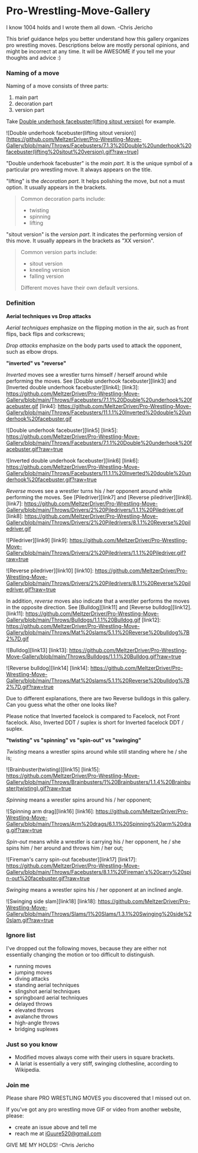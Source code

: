 # Pro-Wrestling-Move-Gallery

I know 1004 holds and I wrote them all down. -Chris Jericho

This brief guidance helps you better understand how this gallery organizes pro wrestling moves. Descriptions below are mostly personal opinions, and might be incorrect at any time. It will be AWESOME if you tell me your thoughts and advice :)

### Naming of a move

Naming of a move consists of three parts:

1. main part
2. decoration part
3. version part

Take [Double underhook facebuster(lifting sitout version)](https://github.com/MeltzerDriver/Pro-Wrestling-Move-Gallery/blob/main/Throws/Facebusters/7.1.3%20Double%20underhook%20facebuster(lifting%20sitout%20version).gif) for example.

![Double underhook facebuster(lifting sitout version)][https://github.com/MeltzerDriver/Pro-Wrestling-Move-Gallery/blob/main/Throws/Facebusters/7.1.3%20Double%20underhook%20facebuster(lifting%20sitout%20version).gif?raw=true]

"Double underhook facebuster" is the *main part*. It is the unique symbol of a particular pro wrestling move. It always appears on the title.

"lifting" is the *decoration part*. It helps polishing the move, but not a must option. It usually appears in the brackets.

> Common decoration parts include:
>
> * twisting
> * spinning
> * lifting

"sitout version" is the *version part*. It indicates the performing version of this move. It usually appears in the brackets as "XX version". 

> Common version parts include:
>
> * sitout version
> * kneeling version
> * falling version
>
> Different moves have their own default versions.

### Definition

**Aerial techniques vs Drop attacks**

*Aerial techniques* emphasize on the flipping motion in the air, such as front flips, back flips and corkscrews;

*Drop attacks* emphasize on the body parts used to attack the opponent, such as elbow drops.

**"inverted" vs "reverse"**

*Inverted* moves see a wrestler turns himself / herself around while performing the moves. See [Double underhook facebuster][link3] and [Inverted double underhook facebuster][link4];
[link3]: https://github.com/MeltzerDriver/Pro-Wrestling-Move-Gallery/blob/main/Throws/Facebusters/7.1.1%20Double%20underhook%20facebuster.gif
[link4]: https://github.com/MeltzerDriver/Pro-Wrestling-Move-Gallery/blob/main/Throws/Facebusters/11.1.1%20Inverted%20double%20underhook%20facebuster.gif

![Double underhook facebuster][link5]
[link5]: https://github.com/MeltzerDriver/Pro-Wrestling-Move-Gallery/blob/main/Throws/Facebusters/7.1.1%20Double%20underhook%20facebuster.gif?raw=true

![Inverted double underhook facebuster][link6]
[link6]: https://github.com/MeltzerDriver/Pro-Wrestling-Move-Gallery/blob/main/Throws/Facebusters/11.1.1%20Inverted%20double%20underhook%20facebuster.gif?raw=true

*Reverse* moves see a wrestler turns his / her opponent around while performing the moves. See [Piledriver][link7] and [Reverse piledriver][link8].
[link7]: https://github.com/MeltzerDriver/Pro-Wrestling-Move-Gallery/blob/main/Throws/Drivers/2%20Piledrivers/1.1.1%20Piledriver.gif
[link8]: https://github.com/MeltzerDriver/Pro-Wrestling-Move-Gallery/blob/main/Throws/Drivers/2%20Piledrivers/8.1.1%20Reverse%20piledriver.gif

![Piledriver][link9]
[link9]: https://github.com/MeltzerDriver/Pro-Wrestling-Move-Gallery/blob/main/Throws/Drivers/2%20Piledrivers/1.1.1%20Piledriver.gif?raw=true

![Reverse piledriver][link10]
[link10]: https://github.com/MeltzerDriver/Pro-Wrestling-Move-Gallery/blob/main/Throws/Drivers/2%20Piledrivers/8.1.1%20Reverse%20piledriver.gif?raw=true

In addition, *reverse* moves also indicate that a wrestler performs the moves in the opposite direction. See [Bulldog][link11] and [Reverse bulldog][link12].
[link11]: https://github.com/MeltzerDriver/Pro-Wrestling-Move-Gallery/blob/main/Throws/Bulldogs/1.1.1%20Bulldog.gif
[link12]: https://github.com/MeltzerDriver/Pro-Wrestling-Move-Gallery/blob/main/Throws/Mat%20slams/5.1.1%20Reverse%20bulldog%7B2%7D.gif

![Bulldog][link13]
[link13]: https://github.com/MeltzerDriver/Pro-Wrestling-Move-Gallery/blob/main/Throws/Bulldogs/1.1.1%20Bulldog.gif?raw=true

![Reverse bulldog][link14]
[link14]: https://github.com/MeltzerDriver/Pro-Wrestling-Move-Gallery/blob/main/Throws/Mat%20slams/5.1.1%20Reverse%20bulldog%7B2%7D.gif?raw=true

Due to different explanations, there are two Reverse bulldogs in this gallery. Can you guess what the other one looks like?

Please notice that Inverted facelock is compared to Facelock, not Front facelock. Also, Inverted DDT / suplex is short for Inverted facelock DDT / suplex.

**"twisting" vs "spinning" vs "spin-out" vs "swinging"**

*Twisting* means a wrestler spins around while still standing where he / she is;

![Brainbuster(twisting)][link15]
[link15]: https://github.com/MeltzerDriver/Pro-Wrestling-Move-Gallery/blob/main/Throws/Brainbusters/1%20Brainbusters/1.1.4%20Brainbuster(twisting).gif?raw=true

*Spinning* means a wrestler spins around his / her opponent;

![Spinning arm drag][link16]
[link16]: https://github.com/MeltzerDriver/Pro-Wrestling-Move-Gallery/blob/main/Throws/Arm%20drags/6.1.1%20Spinning%20arm%20drag.gif?raw=true

*Spin-out* means while a wrestler is carrying his / her opponent, he / she spins him / her around and throws him / her out;

![Fireman's carry spin-out facebuster][link17]
[link17]: https://github.com/MeltzerDriver/Pro-Wrestling-Move-Gallery/blob/main/Throws/Facebusters/8.1.1%20Fireman's%20carry%20spin-out%20facebuster.gif?raw=true

*Swinging* means a wrestler spins his / her opponent at an inclined angle.

![Swinging side slam][link18]
[link18]: https://github.com/MeltzerDriver/Pro-Wrestling-Move-Gallery/blob/main/Throws/Slams/1%20Slams/1.3.1%20Swinging%20side%20slam.gif?raw=true

### Ignore list

I've dropped out the following moves, because they are either not essentially changing the motion or too difficult to distinguish.

* running moves
* jumping moves
* diving attacks
* standing aerial techniques
* slingshot aerial techniques
* springboard aerial techniques
* delayed throws
* elevated throws
* avalanche throws
* high-angle throws
* bridging suplexes

### Just so you know

* Modified moves always come with their users in square brackets.
* A lariat is essentially a very stiff, swinging clothesline, according to Wikipedia.

### Join me

Please share PRO WRESTLING MOVES you discovered that I missed out on.

If you've got any pro wrestling move GIF or video from another website, please:

* create an issue above and tell me
* reach me at <iGuure520@gmail.com>

GIVE ME MY HOLDS! -Chris Jericho